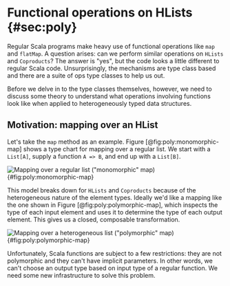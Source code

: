 # Functional operations on HLists {#sec:poly}

Regular Scala programs make heavy use
of functional operations like `map` and `flatMap`.
A question arises: can we perform similar operations
on `HLists` and `Coproducts`?
The answer is "yes", but the code looks
a little different to regular Scala code.
Unsurprisingly, the mechanisms are type class based
and there are a suite of ops type classes
to help us out.

Before we delve in to the type classes themselves,
however, we need to discuss some theory to understand
what operations involving functions look like
when applied to heterogeneously typed data structures.

## Motivation: mapping over an HList

Let's take the `map` method as an example.
Figure [@fig:poly:monomorphic-map] shows
a type chart for mapping over a regular list.
We start with a `List[A]`, supply a function `A => B`,
and end up with a `List[B]`.

![Mapping over a regular list ("monomorphic" map)](src/pages/poly/monomorphic-map.pdf+svg){#fig:poly:monomorphic-map}

This model breaks down for `HLists` and `Coproducts`
because of the heterogeneous nature of the element types.
Ideally we'd like a mapping
like the one shown in Figure [@fig:poly:polymorphic-map],
which inspects the type of each input element
and uses it to determine the type of each output element.
This gives us a closed, composable transformation.

![Mapping over a heterogeneous list ("polymorphic" map)](src/pages/poly/polymorphic-map.pdf+svg){#fig:poly:polymorphic-map}

Unfortunately, Scala functions are subject to a few restrictions:
they are not polymorphic and they can't have implicit parameters.
In other words, we can't choose an output type
based on input type of a regular function.
We need some new infrastructure to solve this problem.
